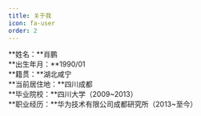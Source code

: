 ```yaml
---
title: 关于我
icon: fa-user
order: 2
---
```


**姓名：**肖鹏<br>
**出生年月：**1990/01<br>
**籍贯：**湖北咸宁<br>
**当前居住地：**四川成都<br>
**毕业院校：**四川大学（2009~2013）<br>
**职业经历：**华为技术有限公司成都研究所（2013~至今）<br>
